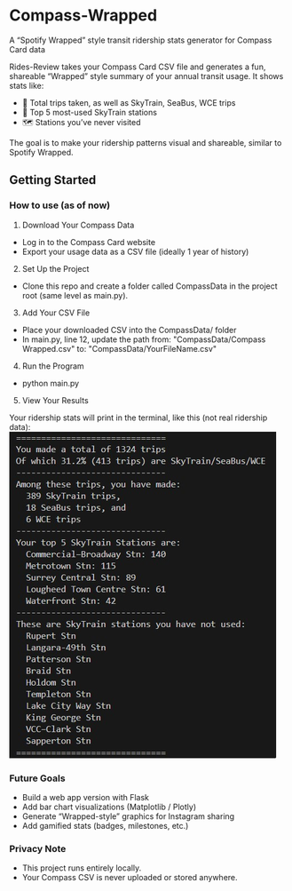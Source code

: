 # Compass-Wrapped

A “Spotify Wrapped” style transit ridership stats generator for Compass Card data

Rides-Review takes your Compass Card CSV file and generates a fun, shareable “Wrapped” style summary of your annual transit usage.
It shows stats like:
- 🎉 Total trips taken, as well as SkyTrain, SeaBus, WCE trips
- 🚉 Top 5 most-used SkyTrain stations
- 🗺️ Stations you’ve never visited

The goal is to make your ridership patterns visual and shareable, similar to Spotify Wrapped.

## Getting Started

### How to use (as of now)
1. Download Your Compass Data
- Log in to the Compass Card website
- Export your usage data as a CSV file (ideally 1 year of history)
2. Set Up the Project
- Clone this repo and create a folder called CompassData in the project root (same level as main.py).
3. Add Your CSV File
- Place your downloaded CSV into the CompassData/ folder
- In main.py, line 12, update the path from:
"CompassData/Compass Wrapped.csv"
to:
"CompassData/YourFileName.csv"
4. Run the Program
- python main.py
5. View Your Results

Your ridership stats will print in the terminal, like this (not real ridership data):
![Sample Output](Images/Screenshot%202025-09-08%20214851.jpg)

### Future Goals
- Build a web app version with Flask
- Add bar chart visualizations (Matplotlib / Plotly)
- Generate “Wrapped-style” graphics for Instagram sharing
- Add gamified stats (badges, milestones, etc.)

### Privacy Note
- This project runs entirely locally.
- Your Compass CSV is never uploaded or stored anywhere.